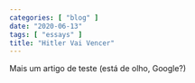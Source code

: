 ```yaml
---
categories: [ "blog" ]
date: "2020-06-13"
tags: [ "essays" ]
title: "Hitler Vai Vencer"
---
```

Mais um artigo de teste (está de olho, Google?)
